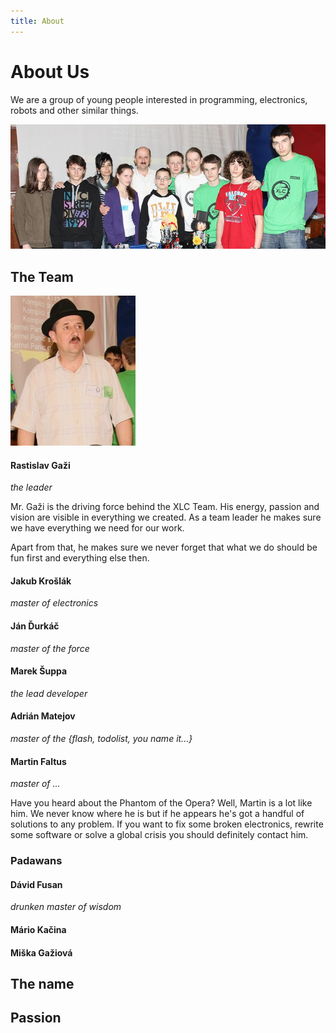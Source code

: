 ```yaml
---
title: About
---
```


# About Us

We are a group of young people interested in programming, electronics, robots
and other similar things. 


<div class="center_photo" markdown="1">

![the Team Photo](/img/team.png)

</div>

The Team
--------


<div class="photo" markdown="1">

![Gazi](/img/avatars/gazi.png)

</div>

<div class="about" markdown="1">

#### Rastislav Gaži 
*the leader* 

Mr. Gaži is the driving force behind the XLC Team. His energy, passion and
vision are visible in everything we created. As a team leader he makes sure we
have everything we need for our work. 

Apart from that, he makes sure we never forget that what we do should be fun 
first and everything else then.

</div>

<div style='clear:both'></div>


#### Jakub Krošlák
*master of electronics*


#### Ján Ďurkáč
*master of the force*




#### Marek Šuppa
*the lead developer*



#### Adrián Matejov
*master of the {flash, todolist, you name it...}*



#### Martin Faltus
*master of ...*

Have you heard about the Phantom of the Opera? Well, Martin is a lot like him.
We never know where he is but if he appears he's got a handful of solutions
to any problem. If you want to fix some broken electronics, 
rewrite some software or solve a global crisis you should definitely contact him.


### Padawans



#### Dávid Fusan
*drunken master of wisdom*

#### Mário Kačina

#### Miška Gažiová


The name
--------



Passion
-------




